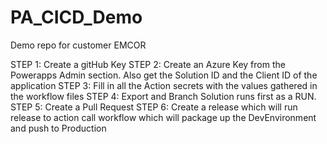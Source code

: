 # PA_CICD_Demo
Demo repo for customer EMCOR

STEP 1: Create a gitHub Key
STEP 2: Create an Azure Key from the Powerapps Admin section. Also get the Solution ID and the Client ID of the application
STEP 3: Fill in all the Action secrets with the values gathered in the workflow files
STEP 4: Export and Branch Solution runs first as a RUN.
STEP 5: Create a Pull Request
STEP 6: Create a release which will run release to action call workflow which will package up the DevEnvironment and push to Production
